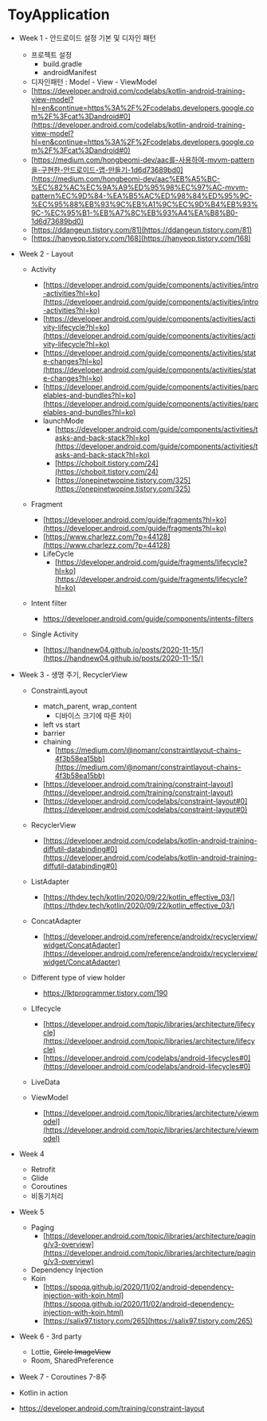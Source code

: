 # ToyApplication

- Week 1 - 안드로이드 설정 기본 및 디자인 패턴
    - 프로젝트 설정
        - build.gradle
        - androidManifest
    - 디자인패턴 : Model - View - ViewModel
    - [https://developer.android.com/codelabs/kotlin-android-training-view-model?hl=en&continue=https%3A%2F%2Fcodelabs.developers.google.com%2F%3Fcat%3Dandroid#0](https://developer.android.com/codelabs/kotlin-android-training-view-model?hl=en&continue=https%3A%2F%2Fcodelabs.developers.google.com%2F%3Fcat%3Dandroid#0)
    - [https://medium.com/hongbeomi-dev/aac를-사용하여-mvvm-pattern을-구현한-안드로이드-앱-만들기-1d6d73689bd0](https://medium.com/hongbeomi-dev/aac%EB%A5%BC-%EC%82%AC%EC%9A%A9%ED%95%98%EC%97%AC-mvvm-pattern%EC%9D%84-%EA%B5%AC%ED%98%84%ED%95%9C-%EC%95%88%EB%93%9C%EB%A1%9C%EC%9D%B4%EB%93%9C-%EC%95%B1-%EB%A7%8C%EB%93%A4%EA%B8%B0-1d6d73689bd0)
    - [https://ddangeun.tistory.com/81](https://ddangeun.tistory.com/81)
    - [https://hanyeop.tistory.com/168](https://hanyeop.tistory.com/168)
- Week 2 - Layout
    - Activity
        - [https://developer.android.com/guide/components/activities/intro-activities?hl=ko](https://developer.android.com/guide/components/activities/intro-activities?hl=ko)
        - [https://developer.android.com/guide/components/activities/activity-lifecycle?hl=ko](https://developer.android.com/guide/components/activities/activity-lifecycle?hl=ko)
        - [https://developer.android.com/guide/components/activities/state-changes?hl=ko](https://developer.android.com/guide/components/activities/state-changes?hl=ko)
        - [https://developer.android.com/guide/components/activities/parcelables-and-bundles?hl=ko](https://developer.android.com/guide/components/activities/parcelables-and-bundles?hl=ko)
        - launchMode
            - [https://developer.android.com/guide/components/activities/tasks-and-back-stack?hl=ko](https://developer.android.com/guide/components/activities/tasks-and-back-stack?hl=ko)
            - [https://choboit.tistory.com/24](https://choboit.tistory.com/24)
            - [https://onepinetwopine.tistory.com/325](https://onepinetwopine.tistory.com/325)
    - Fragment
        - [https://developer.android.com/guide/fragments?hl=ko](https://developer.android.com/guide/fragments?hl=ko)
        - [https://www.charlezz.com/?p=44128](https://www.charlezz.com/?p=44128)
        - LifeCycle
            - [https://developer.android.com/guide/fragments/lifecycle?hl=ko](https://developer.android.com/guide/fragments/lifecycle?hl=ko)

    - Intent filter
        - https://developer.android.com/guide/components/intents-filters
    - Single Activity
        - [https://handnew04.github.io/posts/2020-11-15/](https://handnew04.github.io/posts/2020-11-15/)


- Week 3 - 생명 주기, RecyclerView
    - ConstraintLayout
        - match_parent, wrap_content
            - 디바이스 크기에 따른 차이
        - left vs start
        - barrier
        - chaining
            - [https://medium.com/@nomanr/constraintlayout-chains-4f3b58ea15bb](https://medium.com/@nomanr/constraintlayout-chains-4f3b58ea15bb)
        - [https://developer.android.com/training/constraint-layout](https://developer.android.com/training/constraint-layout)
        - [https://developer.android.com/codelabs/constraint-layout#0](https://developer.android.com/codelabs/constraint-layout#0)

    - RecyclerView
        - [https://developer.android.com/codelabs/kotlin-android-training-diffutil-databinding#0](https://developer.android.com/codelabs/kotlin-android-training-diffutil-databinding#0)
    - ListAdapter
        - [https://thdev.tech/kotlin/2020/09/22/kotlin_effective_03/](https://thdev.tech/kotlin/2020/09/22/kotlin_effective_03/)
    - ConcatAdapter
        - [https://developer.android.com/reference/androidx/recyclerview/widget/ConcatAdapter](https://developer.android.com/reference/androidx/recyclerview/widget/ConcatAdapter)
    - Different type of view holder
        - https://lktprogrammer.tistory.com/190
    - LIfecycle
        - [https://developer.android.com/topic/libraries/architecture/lifecycle](https://developer.android.com/topic/libraries/architecture/lifecycle)
        - [https://developer.android.com/codelabs/android-lifecycles#0](https://developer.android.com/codelabs/android-lifecycles#0)
    - LiveData
    - ViewModel
        - [https://developer.android.com/topic/libraries/architecture/viewmodel](https://developer.android.com/topic/libraries/architecture/viewmodel)

- Week 4
    - Retrofit
    - Glide  
    - Coroutines
    - 비동기처리
- Week 5
    - Paging
        - [https://developer.android.com/topic/libraries/architecture/paging/v3-overview](https://developer.android.com/topic/libraries/architecture/paging/v3-overview)
    - Dependency Injection
    - Koin
         - [https://spoqa.github.io/2020/11/02/android-dependency-injection-with-koin.html](https://spoqa.github.io/2020/11/02/android-dependency-injection-with-koin.html)
         - [https://salix97.tistory.com/265](https://salix97.tistory.com/265)

- Week 6 - 3rd party
    - Lottie, ~~Circle ImageView~~
    - Room, SharedPreference
- Week 7 - Coroutines 7-8주


- Kotlin in action

- https://developer.android.com/training/constraint-layout
